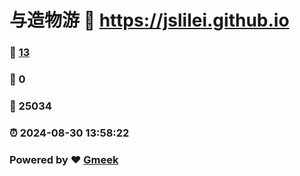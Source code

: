 # 与造物游 :link: https://jslilei.github.io 
### :page_facing_up: [13](https://jslilei.github.io/tag.html) 
### :speech_balloon: 0 
### :hibiscus: 25034 
### :alarm_clock: 2024-08-30 13:58:22 
### Powered by :heart: [Gmeek](https://github.com/Meekdai/Gmeek)
